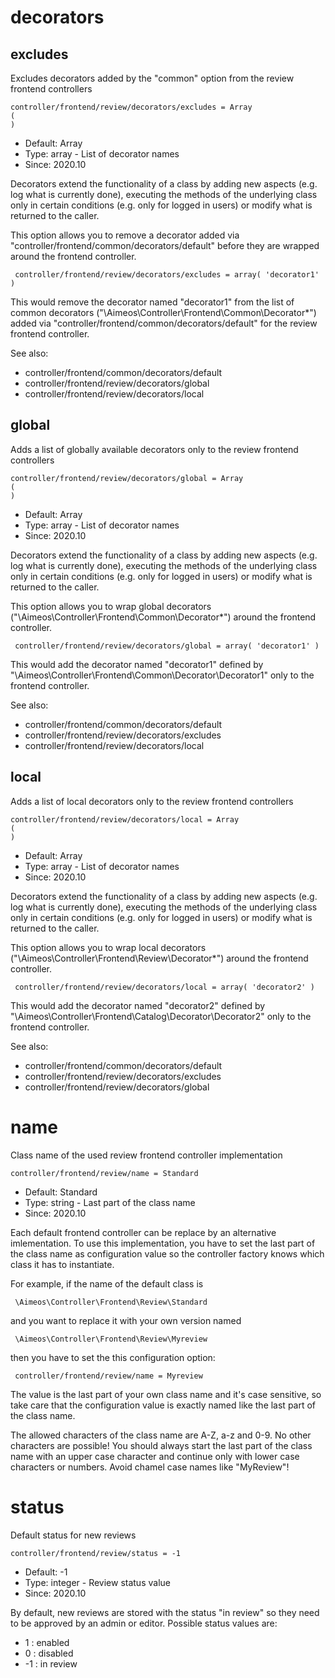 
# decorators
## excludes

Excludes decorators added by the "common" option from the review frontend controllers

```
controller/frontend/review/decorators/excludes = Array
(
)
```

* Default: Array
* Type: array - List of decorator names
* Since: 2020.10

Decorators extend the functionality of a class by adding new aspects
(e.g. log what is currently done), executing the methods of the underlying
class only in certain conditions (e.g. only for logged in users) or
modify what is returned to the caller.

This option allows you to remove a decorator added via
"controller/frontend/common/decorators/default" before they are wrapped
around the frontend controller.

```
 controller/frontend/review/decorators/excludes = array( 'decorator1' )
```

This would remove the decorator named "decorator1" from the list of
common decorators ("\Aimeos\Controller\Frontend\Common\Decorator\*") added via
"controller/frontend/common/decorators/default" for the review frontend controller.

See also:

* controller/frontend/common/decorators/default
* controller/frontend/review/decorators/global
* controller/frontend/review/decorators/local

## global

Adds a list of globally available decorators only to the review frontend controllers

```
controller/frontend/review/decorators/global = Array
(
)
```

* Default: Array
* Type: array - List of decorator names
* Since: 2020.10

Decorators extend the functionality of a class by adding new aspects
(e.g. log what is currently done), executing the methods of the underlying
class only in certain conditions (e.g. only for logged in users) or
modify what is returned to the caller.

This option allows you to wrap global decorators
("\Aimeos\Controller\Frontend\Common\Decorator\*") around the frontend controller.

```
 controller/frontend/review/decorators/global = array( 'decorator1' )
```

This would add the decorator named "decorator1" defined by
"\Aimeos\Controller\Frontend\Common\Decorator\Decorator1" only to the frontend controller.

See also:

* controller/frontend/common/decorators/default
* controller/frontend/review/decorators/excludes
* controller/frontend/review/decorators/local

## local

Adds a list of local decorators only to the review frontend controllers

```
controller/frontend/review/decorators/local = Array
(
)
```

* Default: Array
* Type: array - List of decorator names
* Since: 2020.10

Decorators extend the functionality of a class by adding new aspects
(e.g. log what is currently done), executing the methods of the underlying
class only in certain conditions (e.g. only for logged in users) or
modify what is returned to the caller.

This option allows you to wrap local decorators
("\Aimeos\Controller\Frontend\Review\Decorator\*") around the frontend controller.

```
 controller/frontend/review/decorators/local = array( 'decorator2' )
```

This would add the decorator named "decorator2" defined by
"\Aimeos\Controller\Frontend\Catalog\Decorator\Decorator2" only to the frontend
controller.

See also:

* controller/frontend/common/decorators/default
* controller/frontend/review/decorators/excludes
* controller/frontend/review/decorators/global

# name

Class name of the used review frontend controller implementation

```
controller/frontend/review/name = Standard
```

* Default: Standard
* Type: string - Last part of the class name
* Since: 2020.10

Each default frontend controller can be replace by an alternative imlementation.
To use this implementation, you have to set the last part of the class
name as configuration value so the controller factory knows which class it
has to instantiate.

For example, if the name of the default class is

```
 \Aimeos\Controller\Frontend\Review\Standard
```

and you want to replace it with your own version named

```
 \Aimeos\Controller\Frontend\Review\Myreview
```

then you have to set the this configuration option:

```
 controller/frontend/review/name = Myreview
```

The value is the last part of your own class name and it's case sensitive,
so take care that the configuration value is exactly named like the last
part of the class name.

The allowed characters of the class name are A-Z, a-z and 0-9. No other
characters are possible! You should always start the last part of the class
name with an upper case character and continue only with lower case characters
or numbers. Avoid chamel case names like "MyReview"!


# status

Default status for new reviews

```
controller/frontend/review/status = -1
```

* Default: -1
* Type: integer - Review status value
* Since: 2020.10

By default, new reviews are stored with the status "in review" so they
need to be approved by an admin or editor. Possible status values are:

* 1 : enabled
* 0 : disabled
* -1 : in review
